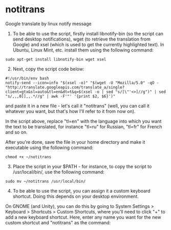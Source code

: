 # notitrans
Google translate by linux notify message


1. To be able to use the script, firstly install libnotify-bin (so the script can send desktop notifications), wget (to retrieve the translation from Google) and xsel (which is used to get the currently highlighted text). In Ubuntu, Linux Mint, etc. install them using the following command:
```
sudo apt-get install libnotify-bin wget xsel
```

2. Next, copy the script code below:
```
#!/usr/bin/env bash
notify-send --icon=info "$(xsel -o)" "$(wget -U "Mozilla/5.0" -qO - "http://translate.googleapis.com/translate_a/single?client=gtx&sl=auto&tl=en&dt=t&q=$(xsel -o | sed "s/[\"'<>]//g")" | sed "s/,,,0]],,.*//g" | awk -F'"' '{print $2, $6}')"
```
and paste it in a new file - let's call it "notitrans" (well, you can call it whatever you want, but that's how I'll refer to it from now on).

In the script above, replace "tl=en" with the language into which you want the text to be translated, for instance "tl=ru" for Russian, "tl=fr" for French and so on.

After you're done, save the file in your home directory and make it executable using the following command:
```
chmod +x ~/notitrans
```

3. Place the script in your $PATH - for instance, to copy the script to /usr/local/bin/, use the following command:
```
sudo mv ~/notitrans /usr/local/bin/
```
4. To be able to use the script, you can assign it a custom keyboard shortcut. Doing this depends on your desktop environment.

On GNOME (and Unity), you can do this by going to System Settings > Keyboard > Shortcuts > Custom Shortcuts, where you'll need to click "+" to add a new keyboard shortcut. Here, enter any name you want for the new custom shortcut and "notitrans" as the command:
